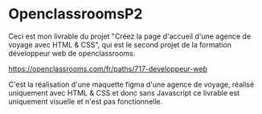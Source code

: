 # OpenclassroomsP2

Ceci est mon livrable du projet "Créez la page d'accueil d'une agence de voyage avec HTML & CSS", qui est le second projet de la formation développeur web de openclassrooms.

https://openclassrooms.com/fr/paths/717-developpeur-web

C'est la réalisation d'une maquette figma d'une agence de voyage, réalisé uniquement avec HTML & CSS et donc sans Javascript ce livrable est uniquement visuelle et n'est pas fonctionnelle.